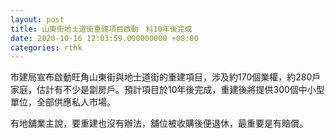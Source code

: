 ```yaml
---
layout: post
title: 山東街地士道街重建項目啟動　料10年後完成
date: 2020-10-16 12:03:59.000000000 +08:00
categories: rthk
---
```


市建局宣布啟動旺角山東街與地士道街的重建項目，涉及約170個業權，約280戶家庭，估計有不少是劏房戶。預計項目於10年後完成，重建後將提供300個中小型單位，全部供應私人巿場。

有地舖業主說，要重建也沒有辦法，舖位被收購後便退休，最重要是有賠償。
